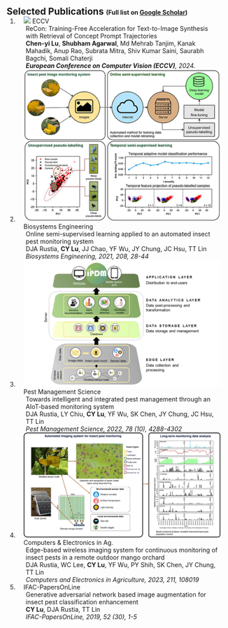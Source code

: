 <h2 id="publications" style="margin: 2px 0px -15px;">Selected Publications <span style="font-size:14px;">(Full list on <a href="https://scholar.google.com/citations?user=hmsjcJwAAAAJ&hl=en">Google Scholar</a>)</span></h2> 
<div class="publications">
<ol class="bibliography">
<li>
<div class="pub-row">
  <div class="col-sm-3 abbr" style="position: relative;padding-right: 15px;padding-left: 15px;">
    <img src="assets/img/eccv.jpg" class="teaser img-fluid z-depth-1">
    <abbr class="badge">ECCV</abbr>
  </div>
  <div class="col-sm-9" style="position: relative;padding-right: 15px;padding-left: 20px;">
    <div class="title">ReCon: Training-Free Acceleration for Text-to-Image Synthesis with Retrieval of Concept Prompt Trajectories</div>
    <div class="author"><strong>Chen-yi Lu</strong>, <strong>Shubham Agarwal</strong>, Md Mehrab Tanjim, Kanak Mahadik, Anup Rao, Subrata Mitra, Shiv Kumar Saini, Saurabh Bagchi, Somali Chaterji</div>
    <div class="periodical"><em><strong>European Conference on Computer Vision (ECCV)</strong>, 2024.</em></div>
<!--     <div class="links">
      <a href="https://stevencylu.github.io/ReCon/" class="btn btn-sm z-depth-0" role="button" target="_blank" style="font-size:12px;">Project Website</a>
    </div> -->
  </div>
</div>
</li>
<!-- <li>
<div class="pub-row">
  <div class="col-sm-3 abbr" style="position: relative;padding-right: 15px;padding-left: 15px;">
    <abbr class="badge">IFAC-PapersOnLine</abbr>
  </div>
  <div class="col-sm-9" style="position: relative;padding-right: 15px;padding-left: 20px;">
    <div class="title">Modelling and forecasting of greenhouse whitefly incidence using time-series and ARIMAX analysis</div>
    <div class="author">LY Chiu, DJA Rustia, <strong>CY Lu</strong>, TT Lin</div>
    <div class="periodical"><em>IFAC-PapersOnLine, 2019, 52 (30), 196-201</em></div>
  </div>
</div>
</li> -->
<li>
<div class="pub-row">
  <div class="col-sm-3 abbr" style="position: relative;padding-right: 15px;padding-left: 15px;">
    <img src="assets/img/semi.jpg" class="teaser img-fluid z-depth-1">
    <abbr class="badge">Biosystems Engineering</abbr>
  </div>
  <div class="col-sm-9" style="position: relative;padding-right: 15px;padding-left: 20px;">
    <div class="title">Online semi-supervised learning applied to an automated insect pest monitoring system</div>
    <div class="author">DJA Rustia, <strong>CY Lu</strong>, JJ Chao, YF Wu, JY Chung, JC Hsu, TT Lin</div>
    <div class="periodical"><em>Biosystems Engineering, 2021, 208, 28-44</em></div>
  </div>
</div>
</li>
<li>
<div class="pub-row">
  <div class="col-sm-3 abbr" style="position: relative;padding-right: 15px;padding-left: 15px;">
    <img src="assets/img/towards.png" class="teaser img-fluid z-depth-1">
    <abbr class="badge">Pest Management Science</abbr>
  </div>
  <div class="col-sm-9" style="position: relative;padding-right: 15px;padding-left: 20px;">
    <div class="title">Towards intelligent and integrated pest management through an AIoT‐based monitoring system</div>
    <div class="author">DJA Rustia, LY Chiu, <strong>CY Lu</strong>, YF Wu, SK Chen, JY Chung, JC Hsu, TT Lin</div>
    <div class="periodical"><em>Pest Management Science, 2022, 78 (10), 4288-4302</em></div>
  </div>
</div>
</li>
<!-- <li>
<div class="pub-row">
  <div class="col-sm-3 abbr" style="position: relative;padding-right: 15px;padding-left: 15px;">
    <abbr class="badge">Poultry Science</abbr>
  </div>
  <div class="col-sm-9" style="position: relative;padding-right: 15px;padding-left: 20px;">
    <div class="title">Developing an automatic warning system for anomalous chicken dispersion and movement using deep learning and machine learning</div>
    <div class="author">BL Chen, TH Cheng, YC Huang, YL Hsieh, HC Hsu, <strong>CY Lu</strong>, MH Huang, ...</div>
    <div class="periodical"><em>Poultry Science, 2023, 102 (12), 103040</em></div>
  </div>
</div>
</li> -->
<li>
<div class="pub-row">
  <div class="col-sm-3 abbr" style="position: relative;padding-right: 15px;padding-left: 15px;">
    <img src="assets/img/edge.jpg" class="teaser img-fluid z-depth-1">
    <abbr class="badge">Computers & Electronics in Ag.</abbr>
  </div>
  <div class="col-sm-9" style="position: relative;padding-right: 15px;padding-left: 20px;">
    <div class="title">Edge-based wireless imaging system for continuous monitoring of insect pests in a remote outdoor mango orchard</div>
    <div class="author">DJA Rustia, WC Lee, <strong>CY Lu</strong>, YF Wu, PY Shih, SK Chen, JY Chung, TT Lin</div>
    <div class="periodical"><em>Computers and Electronics in Agriculture, 2023, 211, 108019</em></div>
  </div>
</div>
</li>
<li>
<div class="pub-row">
  <div class="col-sm-3 abbr" style="position: relative;padding-right: 15px;padding-left: 15px;">
    <!-- <img src="assets/img/eccv_recon.jp2" class="teaser img-fluid z-depth-1"> -->
    <abbr class="badge">IFAC-PapersOnLine</abbr>
  </div>
  <div class="col-sm-9" style="position: relative;padding-right: 15px;padding-left: 20px;">
    <div class="title">Generative adversarial network based image augmentation for insect pest classification enhancement</div>
    <div class="author"><strong>CY Lu</strong>, DJA Rustia, TT Lin</div>
    <div class="periodical"><em>IFAC-PapersOnLine, 2019, 52 (30), 1-5</em></div>
  </div>
</div>
</li>
</ol>
</div>
